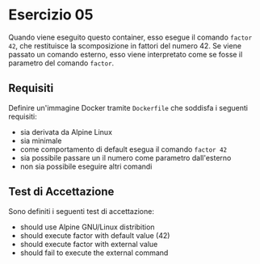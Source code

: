 # Esercizio 05  
Quando viene eseguito questo container, esso esegue il comando ```factor 42```, che restituisce la scomposizione in fattori del numero 42.
Se viene passato un comando esterno, esso viene interpretato come se fosse il parametro del comando ```factor```.

## Requisiti
Definire un'immagine Docker tramite ```Dockerfile``` che soddisfa i seguenti requisiti:
- sia derivata da Alpine Linux
- sia minimale
- come comportamento di default esegua il comando ```factor 42```
- sia possibile passare un il numero come parametro dall'esterno
- non sia possibile eseguire altri comandi

## Test di Accettazione
Sono definiti i seguenti test di accettazione:
- should use Alpine GNU/Linux distribition
- should execute factor with default value (42)
- should execute factor with external value
- should fail to execute the external command
